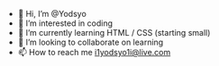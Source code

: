 - 👋 Hi, I’m @Yodsyo
- 👀 I’m interested in coding
- 🌱 I’m currently learning HTML / CSS (starting small)
- 💞️ I’m looking to collaborate on learning
- 📫 How to reach me i1yodsyo1i@live.com

<!---
Yodsyo/Yodsyo is a ✨ special ✨ repository because its `README.md` (this file) appears on your GitHub profile.
You can click the Preview link to take a look at your changes.
--->
